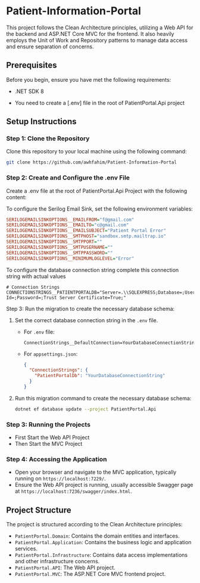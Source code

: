 # Patient-Information-Portal

This project follows the Clean Architecture principles, utilizing a Web API for the backend and ASP.NET Core MVC for the frontend. 
It also heavily employs the Unit of Work and Repository patterns to manage data access and ensure separation of concerns.

## Prerequisites

Before you begin, ensure you have met the following requirements:

- .NET SDK 8 

- You need to create a [.env] file in the root of PatientPortal.Api project 

## Setup Instructions

### Step 1: Clone the Repository

Clone this repository to your local machine using the following command:

```bash
git clone https://github.com/awhfahim/Patient-Information-Portal
```

### Step 2: Create and Configure the .env File

Create a .env file at the root of PatientPortal.Api Project with the following content:

To configure the Serilog Email Sink, set the following environment variables:

```ini
SERILOGEMAILSINKOPTIONS__EMAILFROM="f@gmail.com"
SERILOGEMAILSINKOPTIONS__EMAILTO="c@gmail.com"
SERILOGEMAILSINKOPTIONS__EMAILSUBJECT="Patient Portal Error"
SERILOGEMAILSINKOPTIONS__SMTPHOST="sandbox.smtp.mailtrap.io"
SERILOGEMAILSINKOPTIONS__SMTPPORT=""
SERILOGEMAILSINKOPTIONS__SMTPUSERNAME=""
SERILOGEMAILSINKOPTIONS__SMTPPASSWORD=""
SERILOGEMAILSINKOPTIONS__MINIMUMLOGLEVEL="Error"
```
To configure the database connection string complete this connection string with actual values
```int
# Connection Strings
CONNECTIONSTRINGS__PATIENTPORTALDB="Server=.\\SQLEXPRESS;Database=;User Id=;Password=;Trust Server Certificate=True;"
```

Step 3: Run the migration to create the necessary database schema:

1. Set the correct database connection string in the `.env` file.

    - For `.env` file:

        ```
        ConnectionStrings__DefaultConnection=YourDatabaseConnectionString
        ```

    - For `appsettings.json`:

        ```json
        {
          "ConnectionStrings": {
            "PatientPortalDb": "YourDatabaseConnectionString"
          }
        }
        ```

2. Run this migration command to create the necessary database schema:

    ```bash
    dotnet ef database update --project PatientPortal.Api
    ```

### Step 3: Running the Projects

- First Start the Web API Project
- Then Start the MVC Project

### Step 4: Accessing the Application

- Open your browser and navigate to the MVC application, typically running on `https://localhost:7229/`.
- Ensure the Web API project is running, usually accessible Swagger page at `https://localhost:7236/swagger/index.html`.

## Project Structure

The project is structured according to the Clean Architecture principles:

- `PatientPortal.Domain`: Contains the domain entities and interfaces.
- `PatientPortal.Application`: Contains the business logic and application services.
- `PatientPortal.Infrastructure`: Contains data access implementations and other infrastructure concerns.
- `PatientPortal.API`: The Web API project.
- `PatientPortal.MVC`: The ASP.NET Core MVC frontend project.
